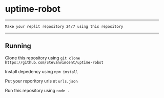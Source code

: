 # uptime-robot
___
```Make your replit repository 24/7 using this repository```
___
## Running

Clone this repository using ```git clone https://github.com/Stevanvincent/uptime-robot```

Install depedency using ```npm install```

Put your reporitory urls at ```urls.json```

Run this repository using ```node .```
